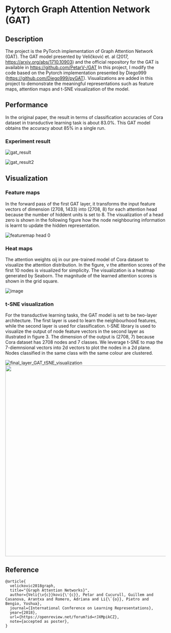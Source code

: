 # Pytorch Graph Attention Network (GAT)

## Description
The project is the PyTorch implementation of Graph Attention Network (GAT). 
The GAT model presented by Veličković et. al (2017, https://arxiv.org/abs/1710.10903) and the official repository for the GAT is available in https://github.com/PetarV-/GAT 
In this project, I modify the code based on the Pytorch implementation presented by Diego999 (https://github.com/Diego999/pyGAT).
Visualizations are added in this project to demonstrate the meaningful representations such as feature maps, attention maps and t-SNE visualization of the model.

## Performance 
In the original paper, the result in terms of classification accuracies of Cora dataset in transductive learning task is about 83.0%.
This GAT model obtains the accuracy about 85% in a single run.

### Experiment result
![gat_result](https://user-images.githubusercontent.com/48129546/174257758-340d0cc6-f11f-4b68-bb67-35d4be4de573.JPG)

![gat_result2](https://user-images.githubusercontent.com/48129546/174257940-a23d77f2-3c93-482d-b710-21ad0700d939.JPG)

## Visualization

### Feature maps 
In the forward pass of the first GAT layer, it transforms the input feature vectors of dimension (2708, 1433) into (2708, 8) for each attention head because the number of hiddent units is set to 8. The visualization of a head zero is shown in the following figure how the node neighbouring information is learnt to update the hidden representation. 

![featuremap head 0](https://user-images.githubusercontent.com/48129546/174258756-a614c07a-2c7e-49dc-af24-39767284dbc7.png)


### Heat maps
The attention weights αij in our pre-trained model of Cora dataset to visualize the attention distribution. 
In the figure, v the attention scores of the first 10 nodes is visualized for simplicity. 
The visualization is a heatmap generated by Seaborn. The magnitude of the learned attention scores is shown in the grid square.

![image](https://user-images.githubusercontent.com/48129546/174259004-5842d11d-c3f0-4cf9-90ee-695128d4e0cc.png)

### t-SNE visualization
For the transductive learning tasks, the GAT model is set to be two-layer architecture. The first layer is used to learn the 
neighbourhood features, while the second layer is used for classification. t-SNE library is used to visualize the output of node 
feature vectors in the second layer as illustrated in figure 3. The dimension of the output is (2708, 7) because Cora dataset has 
2708 nodes and 7 classes. We leverage t-SNE to map the 7-diemnsional vectors into 2d vectors to plot the nodes in a 2d plane. 
Nodes classified in the same class with the same colour are clustered. 

![final_layer_GAT_tSNE_visualization](https://user-images.githubusercontent.com/48129546/174259439-434b8232-d7f1-437b-b504-62c44037ce89.png)
<img src="https://user-images.githubusercontent.com/48129546/174259439-434b8232-d7f1-437b-b504-62c44037ce89.png" width="600">


## Reference
```
@article{
  velickovic2018graph,
  title="{Graph Attention Networks}",
  author={Veli{\v{c}}kovi{\'{c}}, Petar and Cucurull, Guillem and Casanova, Arantxa and Romero, Adriana and Li{\`{o}}, Pietro and Bengio, Yoshua},
  journal={International Conference on Learning Representations},
  year={2018},
  url={https://openreview.net/forum?id=rJXMpikCZ},
  note={accepted as poster},
}
```
